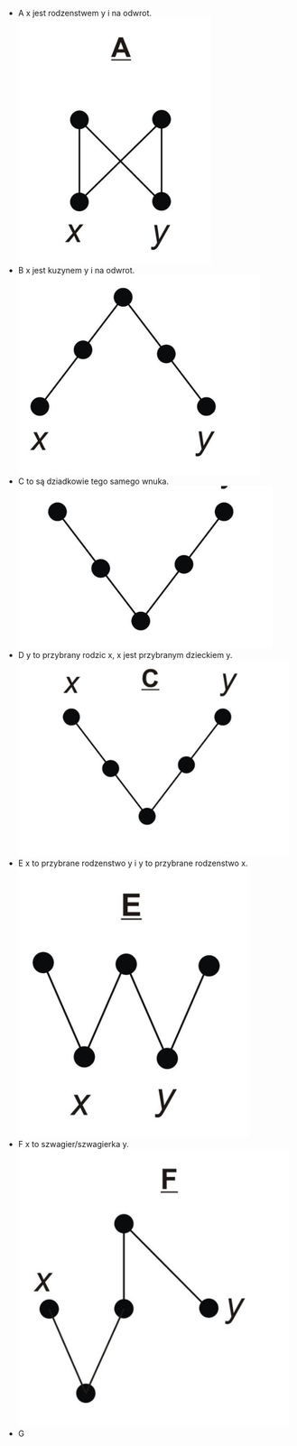 - A x jest rodzenstwem y i na odwrot.
![alt text](image.png)
- B x jest kuzynem y i na odwrot.
![alt text](image-1.png)
- C to są dziadkowie tego samego wnuka.
![alt text](image-2.png)
- D y to przybrany rodzic x, x jest przybranym dzieckiem y.
![alt text](image-3.png)
- E x to przybrane rodzenstwo y i y to przybrane rodzenstwo x.
![alt text](image-4.png)
- F x to szwagier/szwagierka y.
![alt text](image-5.png)
- G 